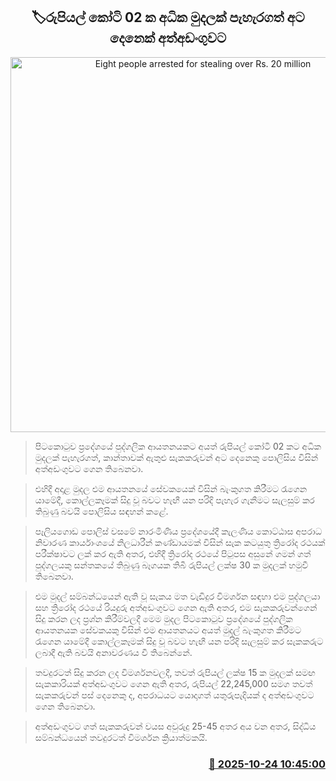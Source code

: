 <p align='center'><b><h2 align='center' title='Eight people arrested for stealing over Rs. 20 million'>🏷රුපියල් කෝටි 02 ක අධික මුදලක් පැහැරගත් අට දෙනෙක් අත්අඩංගුවට</h2></b></p>
<p align='center'><img src='https://helakuru.sgp1.cdn.digitaloceanspaces.com/esana/images/lib/arrested2[1].jpg' width='600' alt='Eight people arrested for stealing over Rs. 20 million'></p>

> පිටකොටුව ප්‍රදේශයේ පුද්ගලික ආයතනයකට අයත් රුපියල් කෝටි 02 කට අධික මුදලක් පැහැරගත්, කාන්තාවක් ඇතුළු සැකකරුවන් අට දෙනෙකු පොලිසිය විසින් අත්අඩංගුවට ගෙන තිබෙනවා.

> එහිදී අදාළ මුදල එම ආයතනයේ සේවකයෙක් විසින් බැංකුගත කිරීමට රැගෙන යාමේදී, කොල්ලකෑමක් සිදු වූ බවට හැඟී යන පරිදි පැහැර ගැනීමට සැලසුම් කර තිබුණු බවයි පොලිසිය සඳහන් කළේ.

> පෑලියගොඩ පොලිස් වසමේ නාරංමිණිය ප්‍රදේශයේදී කැලණිය කොට්ඨාස අපරාධ නිවාරණ කාර්යාංශයේ නිලධාරීන් කණ්ඩායමක් විසින් සැක කටයුතු ත්‍රිරෝද රථයක් පරීක්ෂාවට ලක් කර ඇති අතර, එහිදී ත්‍රිරෝද රථයේ පිටුපස අසුනේ ගමන් ගත් පුද්ගලයකු සන්තකයේ තිබුණු බෑගයක තිබී රුපියල් ලක්ෂ 30 ක මුදලක් හමුවී තිබෙනවා.

> එම මුදල් සම්බන්ධයෙන් ඇති වූ සැකය මත වැඩිදුර විමර්ශන සඳහා එම පුද්ගලයා සහ ත්‍රිරෝද රථයේ රියදුරු අත්අඩංගුවට ගෙන ඇති අතර, එම සැකකරුවන්ගෙන් සිදු කරන ලද ප්‍රශ්න කිරීම්වලදී මෙම මුදල පිටකොටුව ප්‍රදේශයේ පුද්ගලික ආයතනයක සේවකයකු විසින් එම ආයතනයට අයත් මුදල් බැංකුගත කිරීමට රැගෙන යාමේදී කොල්ලකෑමක් සිදු වූ බවට හැඟී යන පරිදි සැලසුම් කර සැකකරුට ලබාදී ඇති බවයි අනාවරණය වී තිබෙන්නේ.

> තවදුරටත් සිදු කරන ලද විමර්ශනවලදී, තවත් රුපියල් ලක්ෂ 15 ක මුදලක් සමඟ සැකකාරියක් අත්අඩංගුවට ගෙන ඇති අතර, රුපියල් 22,245,000 සමග තවත් සැකකරුවන් පස් දෙනෙකු ද, අපරාධයට යොදාගත් යතුරුපැදියක් ද අත්අඩංගුවට ගෙන තිබෙනවා.

> අත්අඩංගුවට ගත් සැකකරුවන් වයස අවුරුදු 25-45 අතර අය වන අතර, සිද්ධිය සම්බන්ධයෙන් තවදුරටත් විමර්ශන ක්‍රියාත්මකයි.



<h3 align='right'><a href='https://www.helakuru.lk/esana/p/114750/'>📅 2025-10-24 10:45:00</a></h3>
